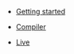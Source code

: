 -   [Getting started](quickStart.md)

-   [Compiler](compiler.md)
-   [Live](live.md)

<!-- -   Translations

    -   [EN](/)
    -   [CN](/zh-cn/) -->
